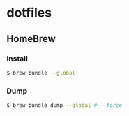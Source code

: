# dotfiles

## HomeBrew
### Install
```bash
$ brew bundle --global
```

### Dump
```bash
$ brew bundle dump --global # --force
```
